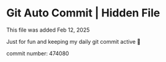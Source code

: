 # Git Auto Commit | Hidden File

This file was added Feb 12, 2025

Just for fun and keeping my daily git commit active 🤪

commit number: 474080
